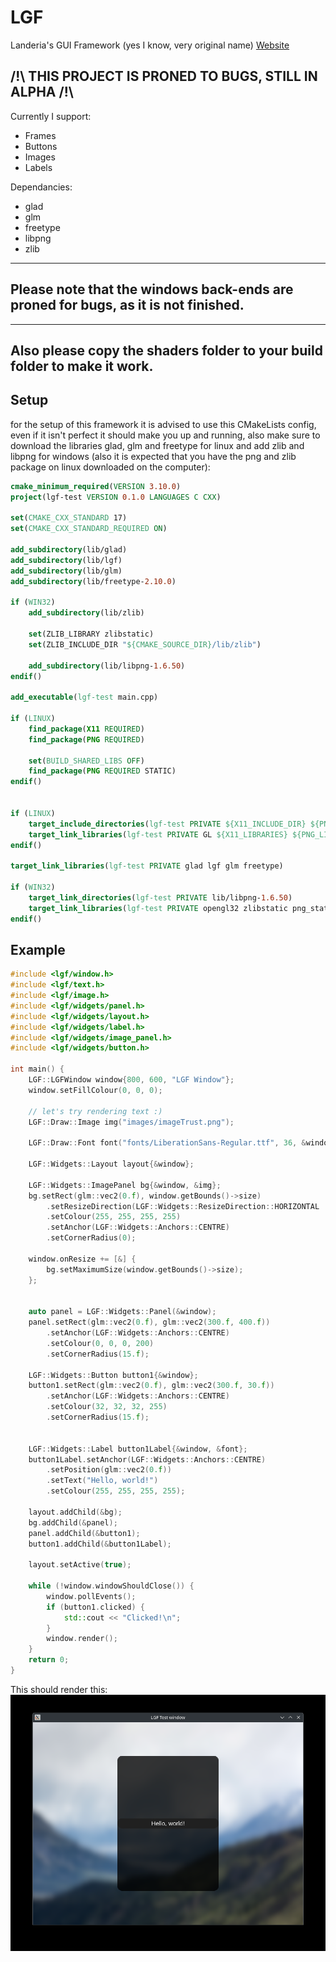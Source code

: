 # LGF
Landeria's GUI Framework (yes I know, very original name) [Website](https://landeria.online/)

## /!\ THIS PROJECT IS PRONED TO BUGS, STILL IN ALPHA /!\

Currently I support:
- Frames
- Buttons
- Images
- Labels

Dependancies:
- glad
- glm
- freetype
- libpng
- zlib

---
Please note that the windows back-ends are proned for bugs, as it is not finished.
---

---
Also please copy the shaders folder to your build folder to make it work.
---

## Setup
for the setup of this framework it is advised to use this CMakeLists config, even if it isn't perfect it should make you up and running, also make sure to download the libraries glad, glm and freetype for linux and add zlib and libpng for windows (also it is expected that you have the png and zlib package on linux downloaded on the computer):
```CMake
cmake_minimum_required(VERSION 3.10.0)
project(lgf-test VERSION 0.1.0 LANGUAGES C CXX)

set(CMAKE_CXX_STANDARD 17)
set(CMAKE_CXX_STANDARD_REQUIRED ON)

add_subdirectory(lib/glad)
add_subdirectory(lib/lgf)
add_subdirectory(lib/glm)
add_subdirectory(lib/freetype-2.10.0)

if (WIN32)
	add_subdirectory(lib/zlib)
	
	set(ZLIB_LIBRARY zlibstatic)
	set(ZLIB_INCLUDE_DIR "${CMAKE_SOURCE_DIR}/lib/zlib")

	add_subdirectory(lib/libpng-1.6.50)
endif()

add_executable(lgf-test main.cpp)

if (LINUX)
	find_package(X11 REQUIRED)
	find_package(PNG REQUIRED)

	set(BUILD_SHARED_LIBS OFF)
	find_package(PNG REQUIRED STATIC)
endif()


if (LINUX)
	target_include_directories(lgf-test PRIVATE ${X11_INCLUDE_DIR} ${PNG_INCLUDE_DIRS})
	target_link_libraries(lgf-test PRIVATE GL ${X11_LIBRARIES} ${PNG_LIBRARIES})
endif()

target_link_libraries(lgf-test PRIVATE glad lgf glm freetype)

if (WIN32)
	target_link_directories(lgf-test PRIVATE lib/libpng-1.6.50)
	target_link_libraries(lgf-test PRIVATE opengl32 zlibstatic png_static)
endif()
```

## Example
```C++
#include <lgf/window.h>
#include <lgf/text.h>
#include <lgf/image.h>
#include <lgf/widgets/panel.h>
#include <lgf/widgets/layout.h>
#include <lgf/widgets/label.h>
#include <lgf/widgets/image_panel.h>
#include <lgf/widgets/button.h>

int main() {
    LGF::LGFWindow window{800, 600, "LGF Window"};
    window.setFillColour(0, 0, 0);

    // let's try rendering text :)
    LGF::Draw::Image img("images/imageTrust.png");

    LGF::Draw::Font font("fonts/LiberationSans-Regular.ttf", 36, &window);

    LGF::Widgets::Layout layout{&window};

    LGF::Widgets::ImagePanel bg{&window, &img};
    bg.setRect(glm::vec2(0.f), window.getBounds()->size)
        .setResizeDirection(LGF::Widgets::ResizeDirection::HORIZONTAL | LGF::Widgets::ResizeDirection::VERTICAL)
        .setColour(255, 255, 255, 255)
        .setAnchor(LGF::Widgets::Anchors::CENTRE)
        .setCornerRadius(0);
    
    window.onResize += [&] {
        bg.setMaximumSize(window.getBounds()->size);
    };

    
    auto panel = LGF::Widgets::Panel(&window);
    panel.setRect(glm::vec2(0.f), glm::vec2(300.f, 400.f))
        .setAnchor(LGF::Widgets::Anchors::CENTRE)
        .setColour(0, 0, 0, 200)
        .setCornerRadius(15.f);
    
    LGF::Widgets::Button button1{&window};
    button1.setRect(glm::vec2(0.f), glm::vec2(300.f, 30.f))
        .setAnchor(LGF::Widgets::Anchors::CENTRE)
        .setColour(32, 32, 32, 255)
        .setCornerRadius(15.f);


    LGF::Widgets::Label button1Label{&window, &font};
    button1Label.setAnchor(LGF::Widgets::Anchors::CENTRE)
        .setPosition(glm::vec2(0.f))
        .setText("Hello, world!")
        .setColour(255, 255, 255, 255);
    
    layout.addChild(&bg);
    bg.addChild(&panel);
    panel.addChild(&button1);
    button1.addChild(&button1Label);
    
    layout.setActive(true);

    while (!window.windowShouldClose()) {
        window.pollEvents();
        if (button1.clicked) {
            std::cout << "Clicked!\n";
        }
        window.render();
    }
    return 0;
}
```

This should render this:
![Window output](https://github.com/suky637/lgf/blob/main/screenshots/2025-06-23.png)